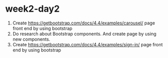 # week2-day2
1. Create https://getbootstrap.com/docs/4.4/examples/carousel/ page front end by using bootstrap
2. Do research about Bootstrap components. And create page by using new components.
3. Create https://getbootstrap.com/docs/4.4/examples/sign-in/ page front end by using bootstrap
